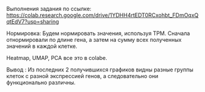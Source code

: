 Выполнения задания по ссылке: https://colab.research.google.com/drive/1YDHH4rtEDT0RCxohbt_FDmOqxQqtEdV7?usp=sharing

Нормировка:
Будем нормировать значения, используя TPM. Сначала отнормировали по длине гена, а затем на сумму всех полученных значений в каждой клетке.

Heatmap, UMAP, PCA все это в colabe.

Вывод : Из последних 2 получившихся графиков видны разные группы клеток с разной экспрессией генов, а следовательно они функционально различны.

